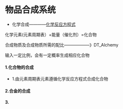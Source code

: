 # 物品合成系统

*  化学合成————[化学反应方程式 ](https://github.com/search?l=Python&o=desc&q=%22chemical+equations%22&s=stars&type=Repositories)

化学元素(元素周期表）+能量（催化剂）=化合物
 
 
合成物质及合成物质所需的配比——————》DT_Alchemy

输入一定比例，会有一定概率生成相应化合物


#### 1.化合物的合成
   * 1.由元素周期表元素遵循化学反应方程式合成化合物

#### 2.合金的合成

#### 3.
